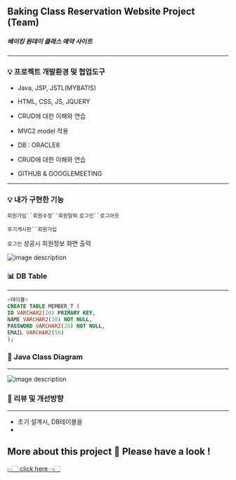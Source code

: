 ## Baking Class Reservation Website Project (Team)
##### 베이킹 원데이 클래스 예약 사이트
---


### 💡 프로젝트 개발환경 및 협업도구

- Java, JSP, JSTL(MYBATIS)
- HTML, CSS, JS, JQUERY
- CRUD에 대한 이해와 연습
- MVC2 model 적용
- DB : ORACLE8
- CRUD에 대한 이해와 연습

- GITHUB & GOOGLEMEETING
---

### 💡 내가 구현한 기능

`회원가입``회원수정``회원탈퇴`
`로그인``로그아웃`  

`후기게시판``회원가입`  

`로그인` 성공시 회원정보 화면 출력

![image description](https://s3.us-west-2.amazonaws.com/secure.notion-static.com/3040aa62-1747-458a-8c15-11c2d78ce942/__-__.png?X-Amz-Algorithm=AWS4-HMAC-SHA256&X-Amz-Credential=AKIAT73L2G45O3KS52Y5%2F20210116%2Fus-west-2%2Fs3%2Faws4_request&X-Amz-Date=20210116T163548Z&X-Amz-Expires=86400&X-Amz-Signature=4709eb5cf4c4d0b44358ce61d1f0707b358a4a45d977d990ef313365994a7212&X-Amz-SignedHeaders=host&response-content-disposition=filename%20%3D%22__-__.png%22)

### 📊 DB Table

---

```sql
<테이블>
CREATE TABLE MEMBER_T (
ID VARCHAR2(20) PRIMARY KEY,
NAME VARCHAR2(30) NOT NULL,
PASSWORD VARCHAR2(20) NOT NULL,
EMAIL VARCHAR2(50)
);
```

### 📃 Java Class Diagram

---

![image description](https://s3.us-west-2.amazonaws.com/secure.notion-static.com/7ac538ae-b00b-4ba1-be61-a0f8f5a4839e/Untitled.png?X-Amz-Algorithm=AWS4-HMAC-SHA256&X-Amz-Credential=AKIAT73L2G45O3KS52Y5%2F20210116%2Fus-west-2%2Fs3%2Faws4_request&X-Amz-Date=20210116T163738Z&X-Amz-Expires=86400&X-Amz-Signature=5cca0f9780f5bca2afd86c0c78c3c6488a18fab42a636ff882856268c296118e&X-Amz-SignedHeaders=host&response-content-disposition=filename%20%3D%22Untitled.png%22)





### 📑 리뷰 및 개선방향

---

- 초기 설계시, DB테이블을 
- 

More about this project 🔽 Please have a look !
---
[👉🏻 click here 👈🏻](https://www.notion.so/Java-Login-Project-23d30d57858c426c9d585b2f089c04b3)
